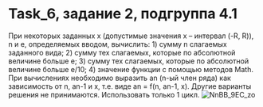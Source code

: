 # Task_6, задание 2, подгруппа 4.1
При некоторых заданных x (допустимые значения x – интервал (-R, R)), n и e, определяемых вводом, вычислить: 1) сумму n слагаемых заданного вида; 2) сумму тех слагаемых, которые по абсолютной величине больше e; 3) сумму тех слагаемых, которые по абсолютной величине больше e/10; 4) значение функции с помощью методов Math.
При вычислениях необходимо выразить an (n-ый член ряда) как зависимость от n, an-1 и x, т.е. виде an = f(n, an-1, x). Другие варианты решения не принимаются. Использовать только 1 цикл.
![NnBB_9EC_zo](https://user-images.githubusercontent.com/72442702/98279270-b8303300-1faa-11eb-8388-19c2b19e32c6.jpg)
